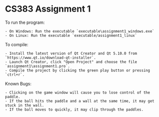 # CS383 Assignment 1

To run the program:

    - On Windows: Run the executable `executable\assignment1_windows.exe`
    - On Linux: Run the executable `executable/assignment1_linux`

To compile:

    - Install the latest version of Qt Creator and Qt 5.10.0 from `https://www.qt.io/download-qt-installer`.
    - Launch Qt Creator, click "Open Project" and choose the file `assignment1\assignment1.pro`.
    - Compile the project by clicking the green play button or pressing `ctrl+r`.

Known Bugs:

    - Clicking on the game window will cause you to lose control of the paddle.
    - If the ball hits the paddle and a wall at the same time, it may get stuck in the wall.
    - If the ball moves to quickly, it may clip through the paddles.
